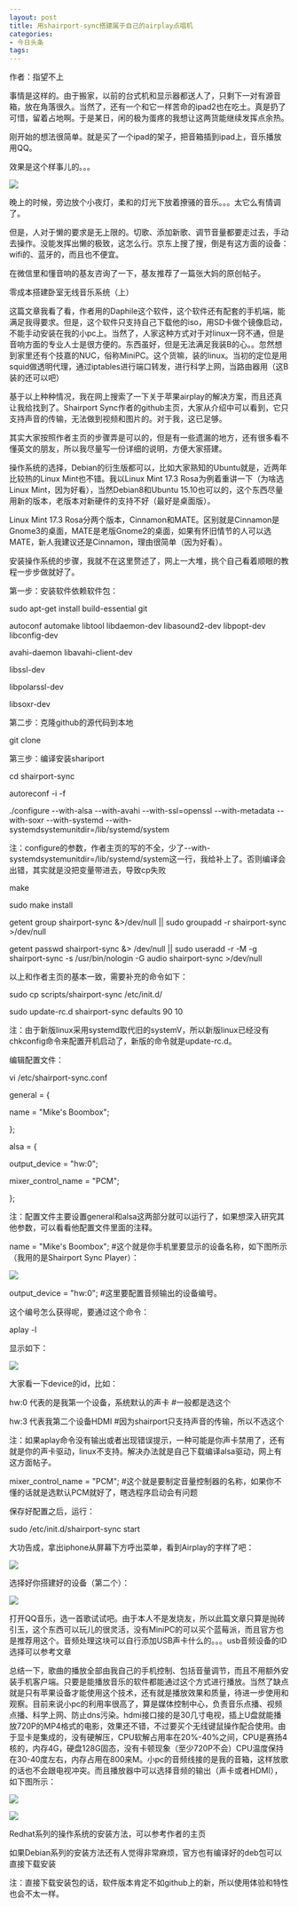 ```yaml
---
layout: post
title: 用shairport-sync搭建属于自己的airplay点唱机
categories:
- 今日头条
tags:
---
```

作者：指望不上 

事情是这样的。由于搬家，以前的台式机和显示器都送人了，只剩下一对有源音箱，放在角落很久。当然了，还有一个和它一样苦命的ipad2也在吃土。真是扔了可惜，留着占地啊。于是某日，闲的极为蛋疼的我想让这两货能继续发挥点余热。

刚开始的想法很简单。就是买了一个ipad的架子，把音箱插到ipad上，音乐播放用QQ。

效果是这个样事儿的。。。

![](http://p9.pstatp.com/large/34c000faf6da1deaf46)

晚上的时候，旁边放个小夜灯，柔和的灯光下放着撩骚的音乐。。。太它么有情调了。

但是，人对于懒的要求是无上限的。切歌、添加新歌、调节音量都要走过去，手动去操作。没能发挥出懒的极致，这怎么行。京东上搜了搜，倒是有这方面的设备：wifi的、蓝牙的，而且也不便宜。

在微信里和懂音响的基友咨询了一下，基友推荐了一篇张大妈的原创帖子。

零成本搭建卧室无线音乐系统（上）

这篇文章我看了看，作者用的Daphile这个软件，这个软件还有配套的手机端，能满足我得要求。但是，这个软件只支持自己下载他的iso，用SD卡做个镜像启动，不能手动安装在我的小pc上。当然了，人家这种方式对于对linux一窍不通，但是音响方面的专业人士是很方便的。东西虽好，但是无法满足我装B的心。。忽然想到家里还有个技嘉的NUC，俗称MiniPC。这个货嘛，装的linux。当初的定位是用squid做透明代理，通过iptables进行端口转发，进行科学上网，当路由器用（这B装的还可以吧）

基于以上种种情况，我在网上搜索了一下关于苹果airplay的解决方案，而且还真让我给找到了。Shairport Sync作者的github主页，大家从介绍中可以看到，它只支持声音的传输，无法做到视频和图片的。对于我，这已足够。

其实大家按照作者主页的步骤弄是可以的，但是有一些遗漏的地方，还有很多看不懂英文的朋友，所以我尽量写一份详细的说明，方便大家搭建。

操作系统的选择，Debian的衍生版都可以，比如大家熟知的Ubuntu就是，近两年比较热的Linux Mint也不错。我以Linux Mint 17.3 Rosa为例着重讲一下（为啥选Linux Mint，因为好看），当然Debian8和Ubuntu 15.10也可以的，这个东西尽量用新的版本，老版本对新硬件的支持不好（最好是桌面版）。

Linux Mint 17.3 Rosa分两个版本，Cinnamon和MATE。区别就是Cinnamon是Gnome3的桌面，MATE是老版Gnome2的桌面，如果有怀旧情节的人可以选MATE，新人我建议还是Cinnamon，理由很简单（因为好看）。

安装操作系统的步骤，我就不在这里赘述了，网上一大堆，挑个自己看着顺眼的教程一步步做就好了。



第一步：安装软件依赖软件包：

sudo apt-get install build-essential git

autoconf automake libtool libdaemon-dev libasound2-dev libpopt-dev libconfig-dev

avahi-daemon libavahi-client-dev

libssl-dev

libpolarssl-dev

libsoxr-dev



第二步：克隆github的源代码到本地

git clone 



第三步：编译安装shariport

cd shairport-sync

autoreconf -i -f

./configure --with-alsa --with-avahi --with-ssl=openssl --with-metadata --with-soxr --with-systemd --with-systemdsystemunitdir=/lib/systemd/system

注：configure的参数，作者主页的写的不全，少了--with-systemdsystemunitdir=/lib/systemd/system这一行，我给补上了。否则编译会出错，其实就是没把变量带进去，导致cp失败

make

sudo make install

getent group shairport-sync &>/dev/null || sudo groupadd -r shairport-sync >/dev/null

getent passwd shairport-sync &> /dev/null || sudo useradd -r -M -g shairport-sync -s /usr/bin/nologin -G audio shairport-sync >/dev/null



以上和作者主页的基本一致，需要补充的命令如下：

sudo cp scripts/shairport-sync /etc/init.d/

sudo update-rc.d shairport-sync defaults 90 10

注：由于新版linux采用systemd取代旧的systemV，所以新版linux已经没有chkconfig命令来配置开机启动了，新版的命令就是update-rc.d。

编辑配置文件：

vi /etc/shairport-sync.conf

general = {

name = "Mike's Boombox";

};

alsa = {

output_device = "hw:0";

mixer_control_name = "PCM";

};

注：配置文件主要设置general和alsa这两部分就可以运行了，如果想深入研究其他参数，可以看看他配置文件里面的注释。

name = "Mike's Boombox"; #这个就是你手机里要显示的设备名称，如下图所示（我用的是Shairport Sync Player）：

![](http://p1.pstatp.com/large/351000f9d86afa47894)

output_device = "hw:0"; #这里要配置音频输出的设备编号。

这个编号怎么获得呢，要通过这个命令：

aplay -l

显示如下：

![](http://p1.pstatp.com/large/353000cc68e85eb5197)

大家看一下device的id，比如：

hw:0 代表的是我第一个设备，系统默认的声卡 #一般都是选这个

hw:3 代表我第二个设备HDMI #因为shairport只支持声音的传输，所以不选这个

注：如果aplay命令没有输出或者出现错误提示，一种可能是你声卡禁用了，还有就是你的声卡驱动，linux不支持。解决办法就是自己下载编译alsa驱动，网上有这方面帖子。

mixer_control_name = "PCM"; #这个就是要制定音量控制器的名称，如果你不懂的话就是选默认PCM就好了，瞎选程序启动会有问题

保存好配置之后，运行：

sudo /etc/init.d/shairport-sync start

大功告成，拿出iphone从屏幕下方呼出菜单，看到Airplay的字样了吧：

![](http://p3.pstatp.com/large/34c000faf7497a01e58)

选择好你搭建好的设备（第二个）：

![](http://p3.pstatp.com/large/358000ee58337b61d3e)

打开QQ音乐，选一首歌试试吧。由于本人不是发烧友，所以此篇文章只算是抛砖引玉，这个东西可以玩儿的很灵活，没有MiniPC的可以买个蓝莓派，而且官方也是推荐用这个。音频处理这块可以自行添加USB声卡什么的。。。usb音频设备的ID选择可以参考文章

总结一下，歌曲的播放全部由我自己的手机控制、包括音量调节，而且不用额外安装手机客户端。只要是能播放音乐的软件都能通过这个方式进行播放。当然了缺点就是只有苹果设备才能使用这个技术，还有就是播放效果和质量，待进一步使用和观察。目前来说小pc的利用率很高了，算是媒体控制中心，负责音乐点播、视频点播、科学上网、防止dns污染。hdmi接口接的是30几寸电视，插上U盘就能播放720P的MP4格式的电影，效果还不错，不过要买个无线键鼠操作配合使用。由于显卡是集成的，没有硬解压，CPU软解占用率在20%-40%之间，CPU是赛扬4核的，内存4G，硬盘128G固态，没有卡顿现象（至少720P不会）CPU温度保持在30-40度左右，内存占用在800来M。小pc的音频线接的是我的音箱，这样放歌的话也不会跟电视冲突。而且播放器中可以选择音频的输出（声卡或者HDMI），如下图所示：

![](http://p1.pstatp.com/large/345000fa668693d1d97)

![](http://p1.pstatp.com/large/34c000faf77303836ff)

Redhat系列的操作系统的安装方法，可以参考作者的主页

如果Debian系列的安装方法还有人觉得非常麻烦，官方也有编译好的deb包可以直接下载安装

注：直接下载安装包的话，软件版本肯定不如github上的新，所以使用体验和特性也会不太一样。